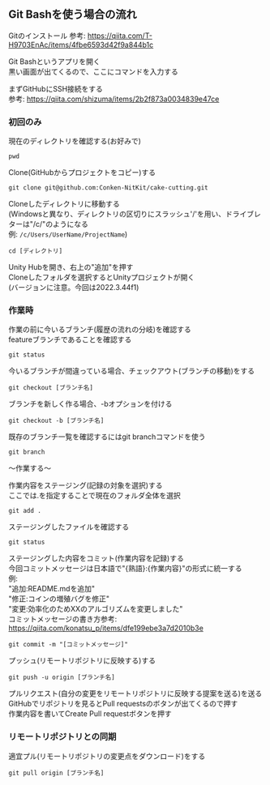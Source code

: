 ## Git Bashを使う場合の流れ
Gitのインストール
参考: https://qiita.com/T-H9703EnAc/items/4fbe6593d42f9a844b1c

Git Bashというアプリを開く  
黒い画面が出てくるので、ここにコマンドを入力する  
  
まずGitHubにSSH接続をする   
参考: https://qiita.com/shizuma/items/2b2f873a0034839e47ce

### 初回のみ

現在のディレクトリを確認する(お好みで)
```
pwd
```

Clone(GitHubからプロジェクトをコピー)する
```
git clone git@github.com:Conken-NitKit/cake-cutting.git
```

Cloneしたディレクトリに移動する  
(Windowsと異なり、ディレクトリの区切りにスラッシュ'/'を用い、ドライブレターは"/c/"のようになる  
例: `/c/Users/UserName/ProjectName`)
```
cd [ディレクトリ]
```

Unity Hubを開き、右上の"追加"を押す  
Cloneしたフォルダを選択するとUnityプロジェクトが開く  
(バージョンに注意。今回は2022.3.44f1)  

### 作業時

作業の前に今いるブランチ(履歴の流れの分岐)を確認する  
featureブランチであることを確認する  
```
git status
```

今いるブランチが間違っている場合、チェックアウト(ブランチの移動)をする  
```
git checkout [ブランチ名]
```
ブランチを新しく作る場合、-bオプションを付ける  
```
git checkout -b [ブランチ名]
```
既存のブランチ一覧を確認するにはgit branchコマンドを使う  
```
git branch
```
  
～作業する～  
  
作業内容をステージング(記録の対象を選択)する   
ここでは.を指定することで現在のフォルダ全体を選択  
```
git add .
```
  
ステージングしたファイルを確認する  
```
git status
```
   
ステージングした内容をコミット(作業内容を記録)する  
今回コミットメッセージは日本語で"{熟語}:{作業内容}"の形式に統一する  
例:  
"追加:README.mdを追加"  
"修正:コインの増殖バグを修正"  
"変更:効率化のためXXのアルゴリズムを変更しました"  
コミットメッセージの書き方参考: https://qiita.com/konatsu_p/items/dfe199ebe3a7d2010b3e  
```
git commit -m "[コミットメッセージ]"
```
  
プッシュ(リモートリポジトリに反映する)する  
```
git push -u origin [ブランチ名]
```
  
プルリクエスト(自分の変更をリモートリポジトリに反映する提案を送る)を送る  
GitHubでリポジトリを見るとPull requestsのボタンが出てくるので押す  
作業内容を書いてCreate Pull requestボタンを押す  

### リモートリポジトリとの同期

適宜プル(リモートリポジトリの変更点をダウンロード)をする  
```
git pull origin [ブランチ名]
```
